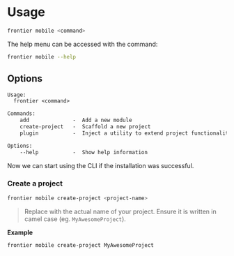 # Usage

```bash
frontier mobile <command>
```

The help menu can be accessed with the command:

```bash
frontier mobile --help
```

## Options

```txt
Usage:
  frontier <command>

Commands:
    add              -  Add a new module
    create-project   -  Scaffold a new project
    plugin           -  Inject a utility to extend project functionality

Options:
    --help           -  Show help information
```

Now we can start using the CLI if the installation was successful.


### Create a project

```bash
frontier mobile create-project <project-name>
```
> Replace <project-name> with the actual name of your project. Ensure it is written in camel case (eg. `MyAwesomeProject`).

**Example**
```bash
frontier mobile create-project MyAwesomeProject
```
